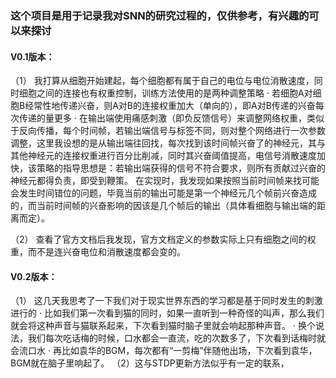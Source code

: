 ### 这个项目是用于记录我对SNN的研究过程的，仅供参考，有兴趣的可以来探讨


#### V0.1版本：
（1） 我打算从细胞开始建起，每个细胞都有属于自己的电位与电位消散速度，同时细胞之间的连接也有权重控制，训练方法使用的是两种调整策略
    · 若细胞A对细胞B经常性地传递兴奋，则A对B的连接权重加大（单向的），即A对B传递的兴奋每次传递的量更多
    · 在输出端使用痛感刺激（即负反馈信号）来调整网络权重，类似于反向传播，每个时间帧，若输出端信号与标签不同，则对整个网络进行一次参数调整，这里我设想的是从输出端往回找，每次找到该时间帧兴奋了的神经元，其与其他神经元的连接权重进行百分比削减，同时其兴奋阈值提高，电信号消散速度加快，该策略的指导思想是：若输出端获得的信号不符合要求，则所有贡献过兴奋的神经元都得负责，即受到鞭策。
  在实现时，我发现如果按照当前时间帧来找可能会发生时间错位的问题，毕竟当前的输出可能是第一个神经元几个帧前兴奋造成的，而当前时间帧的兴奋影响的因该是几个帧后的输出（具体看细胞与输出端的距离而定）。

（2） 查看了官方文档后我发现，官方文档定义的参数实际上只有细胞之间的权重，而不是连兴奋电位和消散速度都会变的。

#### V0.2版本：
（1） 这几天我思考了一下我们对于现实世界东西的学习都是基于同时发生的刺激进行的
    · 比如我们第一次看到猫的同时，如果一直听到一种奇怪的叫声，那么我们就会将这种声音与猫联系起来，下次看到猫时脑子里就会响起那种声音。
    · 换个说法，我们每次吃话梅的时候，口水都会一直流，吃的次数多了，下次看到话梅时就会流口水
    · 再比如袁华的BGM，每次都有“一剪梅”伴随他出场，下次看到袁华，BGM就在脑子里响起了。
（2）这与STDP更新方法似乎有一定的联系，
